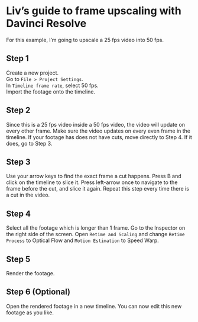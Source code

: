 # Liv’s guide to frame upscaling with Davinci Resolve

For this example, I’m going to upscale a 25 fps video into 50 fps.

## Step 1
Create a new project.  
Go to `File > Project Settings`.  
In `Timeline frame rate`, select 50 fps.  
Import the footage onto the timeline.  

## Step 2
Since this is a 25 fps video inside a 50 fps video, the video will update on every other frame.
Make sure the video updates on every even frame in the timeline.
If your footage has does not have cuts, move directly to Step 4. If it does, go to Step 3.

## Step 3
Use your arrow keys to find the exact frame a cut happens. Press B and click on the timeline to slice it. Press left-arrow once to navigate to the frame before the cut, and slice it again.
Repeat this step every time there is a cut in the video.

## Step 4
Select all the footage which is longer than 1 frame.
Go to the Inspector on the right side of the screen. Open `Retime and Scaling` and change `Retime Process` to Optical Flow and `Motion Estimation` to Speed Warp.

## Step 5
Render the footage.

## Step 6 (Optional)
Open the rendered footage in a new timeline. You can now edit this new footage as you like.